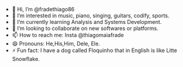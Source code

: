 - 👋 Hi, I’m @fradethiago86
- 👀 I’m interested in music, piano, singing, guitars, codify, sports. 
- 🌱 I’m currently learning Analysis and Systems Development.  
- 💞️ I’m looking to collaborate on new softwares or platforms.
- 📫 How to reach me: Insta @thiagomaiafrade
- 😄 Pronouns: He,His,Him, Dele, Ele.  
- ⚡ Fun fact: I have a dog called Floquinho that in English is like Litte Snowflake.

<!---
fradethiago86/fradethiago86 is a ✨ special ✨ repository because its `README.md` (this file) appears on your GitHub profile.
You can click the Preview link to take a look at your changes.
--->
